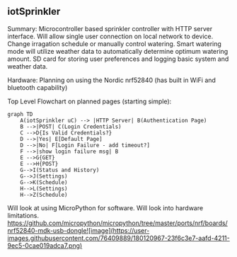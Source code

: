 ## iotSprinkler

Summary: Microcontroller based sprinkler controller with HTTP server interface. Will allow single user connection on local network to device. Change irragation schedule or manually control watering. Smart watering mode will utilize weather data to automatically determine optimum watering amount. SD card for storing user preferences and logging basic system and weather data. 

Hardware: Planning on using the Nordic nrf52840 (has built in WiFi and bluetooth capability)

Top Level Flowchart on planned pages (starting simple):
```mermaid
graph TD
    A(iotSprinkler uC) --> |HTTP Server| B(Authentication Page)
    B -->|POST| C(Login Credentials)
    C -->D{Is Valid Credentials?}
    D -->|Yes| E[Default Page]
    D -->|No| F[Login Failure - add timeout?]
    F -->|show login failure msg| B 
    E -->G{GET}
    E -->H{POST}
    G-->I(Status and History)
    G-->J(Settings)
    G-->K(Schedule)
    H-->L(Settings)
    H-->Z(Schedule)
```
Will look at using MicroPython for software. Will look into hardware limitations.
https://github.com/micropython/micropython/tree/master/ports/nrf/boards/nrf52840-mdk-usb-dongle![image](https://user-images.githubusercontent.com/76409889/180120967-23f6c3e7-aafd-4211-9ec5-0cae019adca7.png)
